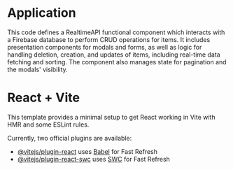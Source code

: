 # Application
This code defines a RealtimeAPI functional component which interacts with a Firebase database to perform CRUD operations for items. It includes presentation components for modals and forms, as well as logic for handling deletion, creation, and updates of items, including real-time data fetching and sorting. The component also manages state for pagination and the modals' visibility.

# React + Vite

This template provides a minimal setup to get React working in Vite with HMR and some ESLint rules.

Currently, two official plugins are available:

- [@vitejs/plugin-react](https://github.com/vitejs/vite-plugin-react/blob/main/packages/plugin-react/README.md) uses [Babel](https://babeljs.io/) for Fast Refresh
- [@vitejs/plugin-react-swc](https://github.com/vitejs/vite-plugin-react-swc) uses [SWC](https://swc.rs/) for Fast Refresh

